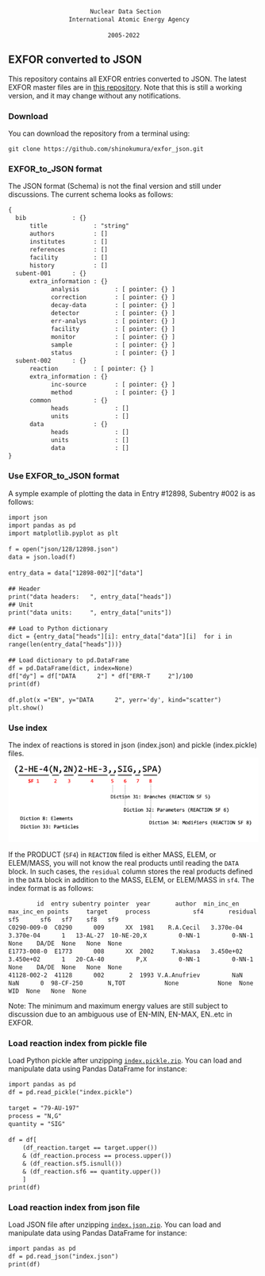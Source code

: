 
                           Nuclear Data Section
                     International Atomic Energy Agency

                                2005-2022


## EXFOR converted to JSON
This repository contains all EXFOR entries converted to JSON. The latest EXFOR master files are in [this repository](https://github.com/IAEA-NDS/exfor_master/). Note that this is still a working version, and it may change without any notifications.


### Download
You can download the repository from a terminal using:
```
git clone https://github.com/shinokumura/exfor_json.git
```

### EXFOR_to_JSON format
The JSON format (Schema) is not the final version and still under discussions. The current schema looks as follows:
```
{
  bib             : {}
      title             : "string" 
      authors           : []  
      institutes        : [] 
      references        : [] 
      facility          : [] 
      history           : [] 
  subent-001      : {}
      extra_information : {}
            analysis	      : [ pointer: {} ]
            correction        : [ pointer: {} ]
            decay-data        : [ pointer: {} ]
            detector          : [ pointer: {} ]
            err-analys        : [ pointer: {} ]
            facility          : [ pointer: {} ]
            monitor           : [ pointer: {} ]
            sample            : [ pointer: {} ]
            status            : [ pointer: {} ]
  subent-002      : {}
      reaction          : [ pointer: {} ]
      extra_information : {}
            inc-source        : [ pointer: {} ]
            method            : [ pointer: {} ]
      common            : {}
            heads             : []
            units             : []
      data              : {}
            heads             : []
            units             : []
            data              : []
}
```


### Use EXFOR_to_JSON format
A symple example of plotting the data in Entry #12898, Subentry #002 is as follows:
```
import json
import pandas as pd
import matplotlib.pyplot as plt

f = open("json/128/12898.json")
data = json.load(f)

entry_data = data["12898-002"]["data"]

## Header
print("data headers:   ", entry_data["heads"])
## Unit
print("data units:     ", entry_data["units"])

## Load to Python dictionary
dict = {entry_data["heads"][i]: entry_data["data"][i]  for i in range(len(entry_data["heads"]))}

## Load dictionary to pd.DataFrame
df = pd.DataFrame(dict, index=None)
df["dy"] = df["DATA      2"] * df["ERR-T     2"]/100
print(df)

df.plot(x ="EN", y="DATA      2", yerr='dy', kind="scatter")
plt.show()
```



### Use index
The index of reactions is stored in json (index.json) and pickle (index.pickle) files.
![image](https://github.com/IAEA-NDS/exfor_dictionary/blob/main/SF.png)

If the PRODUCT (```SF4```) in ```REACTION``` filed is either MASS, ELEM, or ELEM/MASS, you will not know the real products until reading the ```DATA``` block. In such cases, the ```residual``` column stores the real products defined in the ```DATA``` block in addition to the MASS, ELEM, or ELEM/MASS in ```sf4```.
The index format is as follows:
```
        id  entry subentry pointer  year       author  min_inc_en  max_inc_en points     target     process            sf4       residual   sf5      sf6   sf7    sf8   sf9
C0290-009-0  C0290      009      XX  1981    R.A.Cecil   3.370e-04   3.370e-04      1   13-AL-27  10-NE-20,X         0-NN-1         0-NN-1  None    DA/DE  None   None  None
E1773-008-0  E1773      008      XX  2002     T.Wakasa   3.450e+02   3.450e+02      1   20-CA-40         P,X         0-NN-1         0-NN-1  None    DA/DE  None   None  None
41128-002-2  41128      002       2  1993 V.A.Anufriev         NaN         NaN      0  98-CF-250       N,TOT           None           None  None      WID  None   None  None
```
Note: The minimum and maximum energy values are still subject to discussion due to an ambiguous use of EN-MIN, EN-MAX, EN..etc in EXFOR.


### Load reaction index from pickle file
Load Python pickle after unzipping [``index.pickle.zip``](https://github.com/shinokumura/exfor_json/blob/main/index.pickle.zip). You can load and manipulate data using Pandas DataFrame for instance:

```
import pandas as pd
df = pd.read_pickle("index.pickle")

target = "79-AU-197"
process = "N,G"
quantity = "SIG"

df = df[
    (df_reaction.target == target.upper())
    & (df_reaction.process == process.upper())
    & (df_reaction.sf5.isnull())
    & (df_reaction.sf6 == quantity.upper())
    ]
print(df)
```

### Load reaction index from json file
Load JSON file after unzipping [``index.json.zip``](https://github.com/shinokumura/exfor_json/blob/main/index.json.zip). You can load and manipulate data using Pandas DataFrame for instance:

```
import pandas as pd
df = pd.read_json("index.json")
print(df)
```

